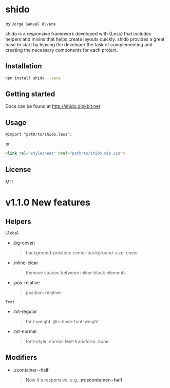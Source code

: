 # shido
by `Jorge Samuel Olvera`

shido is a responsive framework developed with {Less} that includes helpers and mixins that helps create layouts quickly. shido provides a great base to start by leaving the developer the task of complementing and creating the necessary components for each project.

## Installation
```bash
npm install shido --save
```

## Getting started
Docs can be found at http://shido.dinkbit.net

## Usage
```less
@import "path/to/shido.less";
```
or
```html
<link rel="stylesheet" href="path/to/shido.min.css">
```

## License
MIT

# v1.1.0 New features 

## Helpers

`Global`
- .bg-cover: 
  >  background-position: center
     > background-size: cover
- .inline-clear
  > Remove spaces between inline-block elements
- .pos-relative
  > position: relative

`Text`
- .txt-regular
  > font-weight: @s-base-font-weight 
- .txt-normal
  > font-style: normal
  > text-transform: none

## Modifiers

- .scontainer--half
  > Now it's responsive. e.g. **.m:scontainer--half**
